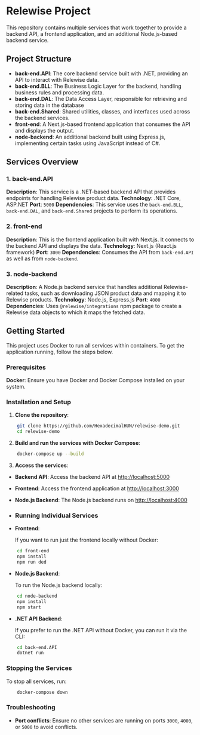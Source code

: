 # Relewise Project 
This repository contains multiple services that work together to provide a backend API, a frontend application, and an additional Node.js-based backend service. 
## Project Structure
 - **back-end.API**: The core backend service built with .NET, providing an API to interact with Relewise data.
 - **back-end.BLL**: The Business Logic Layer for the backend, handling business rules and processing data. 
 - **back-end.DAL**: The Data Access Layer, responsible for retrieving and storing data in the database
 - **back-end.Shared**: Shared utilities, classes, and interfaces used across the backend services. 
 - **front-end**: A Next.js-based frontend application that consumes the API and displays the output. 
 - **node-backend**: An additional backend built using Express.js, implementing certain tasks using JavaScript instead of C#. 
## Services Overview 
### 1. **back-end.API** 
**Description**: This service is a .NET-based backend API that provides endpoints for handling Relewise product data.
 **Technology**: .NET Core, ASP.NET 
 **Port**: `5000` 
 **Dependencies**: This service uses the `back-end.BLL`, `back-end.DAL`, and `back-end.Shared` projects to perform its operations. 
 ### 2. **front-end** 
 **Description**: This is the frontend application built with Next.js. It connects to the backend API and displays the data.
 **Technology**: Next.js (React.js framework) 
 **Port**: `3000` 
 **Dependencies**: Consumes the API from `back-end.API` as well as from `node-backend`. 
 ### 3. **node-backend** 
 **Description**: A Node.js backend service that handles additional Relewise-related tasks, such as downloading JSON product data and mapping it to Relewise products. 
 **Technology**: Node.js, Express.js 
 **Port**: `4000` 
 **Dependencies**: Uses `@relewise/integrations` npm package to create a Relewise data objects to which it maps the fetched data. 
 ## Getting Started 
 This project uses Docker to run all services within containers. To get the application running, follow the steps below. 
 ### Prerequisites
  **Docker**: Ensure you have Docker and Docker Compose installed on your system. 
 ### Installation and Setup 
 1. **Clone the repository**: 
```bash 
	git clone https://github.com/HexadecimalHUN/relewise-demo.git 
	cd relewise-demo
```
2. **Build and run the services with Docker Compose**:
```bash
	docker-compose up --build 
```
3. **Access the services**:

-   **Backend API**: Access the backend API at [http://localhost:5000](http://localhost:5000)
-   **Frontend**: Access the frontend application at [http://localhost:3000](http://localhost:3000)
-   **Node.js Backend**: The Node.js backend runs on [http://localhost:4000](http://localhost:4000)
- ### Running Individual Services

-   **Frontend**:
    
    If you want to run just the frontend locally without Docker:
```bash
	cd front-end
	npm install
	npm run ded
```
   
    
-   **Node.js Backend**:
    
    To run the Node.js backend locally:
    
```bash
	cd node-backend
	npm install
	npm start
```
    
-   **.NET API Backend**:
    
    If you prefer to run the .NET API without Docker, you can run it via the CLI:
    
```bash
	cd back-end.API
	dotnet run
```
    

### Stopping the Services

To stop all services, run:

```bash
	docker-compose down
```

### Troubleshooting

-   **Port conflicts**: Ensure no other services are running on ports `3000`, `4000`, or `5000` to avoid conflicts.

